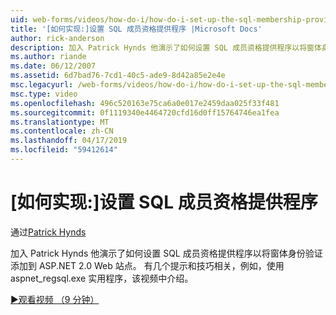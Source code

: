 ```yaml
---
uid: web-forms/videos/how-do-i/how-do-i-set-up-the-sql-membership-provider
title: '[如何实现:]设置 SQL 成员资格提供程序 |Microsoft Docs'
author: rick-anderson
description: 加入 Patrick Hynds 他演示了如何设置 SQL 成员资格提供程序以将窗体身份验证添加到 ASP.NET 2.0 Web 站点。 有几个提示...
ms.author: riande
ms.date: 06/12/2007
ms.assetid: 6d7bad76-7cd1-40c5-ade9-8d42a85e2e4e
msc.legacyurl: /web-forms/videos/how-do-i/how-do-i-set-up-the-sql-membership-provider
msc.type: video
ms.openlocfilehash: 496c520163e75ca6a0e017e2459daa025f33f481
ms.sourcegitcommit: 0f1119340e4464720cfd16d0ff15764746ea1fea
ms.translationtype: MT
ms.contentlocale: zh-CN
ms.lasthandoff: 04/17/2019
ms.locfileid: "59412614"
---
```

# <a name="how-do-i-set-up-the-sql-membership-provider"></a>[如何实现:]设置 SQL 成员资格提供程序

通过[Patrick Hynds](https://twitter.com/patrickhynds)

加入 Patrick Hynds 他演示了如何设置 SQL 成员资格提供程序以将窗体身份验证添加到 ASP.NET 2.0 Web 站点。 有几个提示和技巧相关，例如，使用 aspnet\_regsql.exe 实用程序，该视频中介绍。

[&#9654;观看视频 （9 分钟）](https://channel9.msdn.com/Blogs/ASP-NET-Site-Videos/how-do-i-set-up-the-sql-membership-provider)
